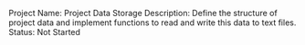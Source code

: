 Project Name: Project Data Storage
Description: Define the structure of project data and implement functions to read and write this data to text files.
Status: Not Started